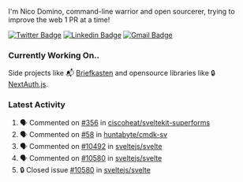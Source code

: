 
I'm Nico Domino, command-line warrior and open sourcerer, trying to improve the web 1 PR at a time!

[![Twitter Badge](https://img.shields.io/badge/-@ndom91-1ca0f1?style=flat-square&labelColor=1ca0f1&logo=twitter&logoColor=white&link=https://twitter.com/ndom91)](https://twitter.com/ndom91) [![Linkedin Badge](https://img.shields.io/badge/-ndom91-blue?style=flat-square&logo=Linkedin&logoColor=white&link=https://www.linkedin.com/in/ndom91/)](https://www.linkedin.com/in/ndom91/) [![Gmail Badge](https://img.shields.io/badge/-yo@ndo.dev-c14438?style=flat-square&logo=mail.ru&logoColor=white&link=mailto:yo@ndo.dev)](mailto:yo@ndo.dev)

### Currently Working On..

Side projects like 📬 [Briefkasten](https://briefkastenhq.com) and opensource libraries like 🔒 [NextAuth.js](https://github.com/nextauthjs/next-auth).

<!--START_SECTION_PROFILE_VIEWS:readme-info-->
<!--END_SECTION_PROFILE_VIEWS:readme-info-->

<!--START_SECTION_DAILY_COMMIT:readme-info-->
<!--END_SECTION_DAILY_COMMIT:readme-info-->

<!--START_SECTION_WEEKLY_COMMIT:readme-info-->
<!--END_SECTION_WEEKLY_COMMIT:readme-info-->

### Latest Activity

<!--START_SECTION:activity-->
1. 🗣 Commented on [#356](https://github.com/ciscoheat/sveltekit-superforms/issues/356#issuecomment-1956996377) in [ciscoheat/sveltekit-superforms](https://github.com/ciscoheat/sveltekit-superforms)
2. 🗣 Commented on [#58](https://github.com/huntabyte/cmdk-sv/issues/58#issuecomment-1955231121) in [huntabyte/cmdk-sv](https://github.com/huntabyte/cmdk-sv)
3. 🗣 Commented on [#10492](https://github.com/sveltejs/svelte/issues/10492#issuecomment-1955230854) in [sveltejs/svelte](https://github.com/sveltejs/svelte)
4. 🗣 Commented on [#10580](https://github.com/sveltejs/svelte/issues/10580#issuecomment-1955228861) in [sveltejs/svelte](https://github.com/sveltejs/svelte)
5. 🔒 Closed issue [#10580](https://github.com/sveltejs/svelte/issues/10580) in [sveltejs/svelte](https://github.com/sveltejs/svelte)
<!--END_SECTION:activity-->
